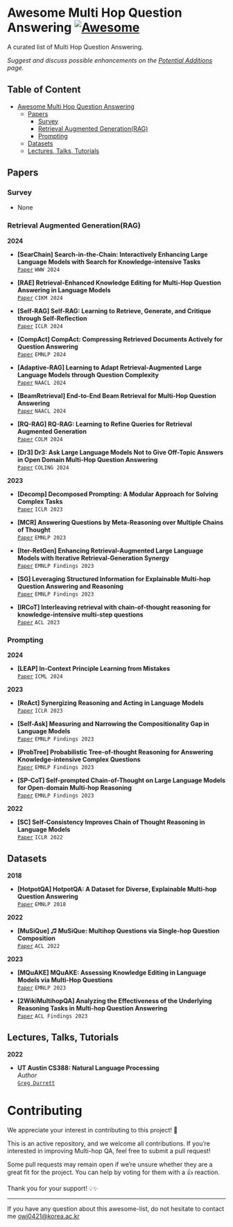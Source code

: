 # Awesome Multi Hop Question Answering [![Awesome](https://awesome.re/badge.svg)](https://awesome.re)

A curated list of Multi Hop Question Answering.

*Suggest and discuss possible enhancements on the [Potential Additions](https://github.com/owj0421/awesome-multi-hop-qa/discussions/1) page.*

## Table of Content
- [Awesome Multi Hop Question Answering](#awesome-multi-hop-qa)
  - [Papers](#papers)
    - [Survey](#survey)
    - [Retrieval Augmented Generation(RAG)](#retrieval-augmented-generation)
    - [Prompting](#prompting)
  - [Datasets](#datasets)
  - [Lectures, Talks, Tutorials](#lectures-talks-tutorials)

## Papers

<!-- Template
- **Title**  
  [`Paper`](Link) `Conference`
-->

### Survey

- None

### Retrieval Augmented Generation(RAG)

**2024**

- **[SearChain] Search-in-the-Chain: Interactively Enhancing Large Language Models with Search for Knowledge-intensive Tasks**  
  [`Paper`](Link) `WWW 2024`

- **[RAE] Retrieval-Enhanced Knowledge Editing for Multi-Hop Question Answering in Language Models**  
  [`Paper`](Link) `CIKM 2024`

- **[Self-RAG] Self-RAG: Learning to Retrieve, Generate, and Critique through Self-Reflection**  
  [`Paper`](Link) `ICLR 2024`

- **[CompAct] CompAct: Compressing Retrieved Documents Actively for Question Answering**  
  [`Paper`](Link) `EMNLP 2024`

- **[Adaptive-RAG] Learning to Adapt Retrieval-Augmented Large Language Models through Question Complexity**  
  [`Paper`](Link) `NAACL 2024`

- **[BeamRetrieval] End-to-End Beam Retrieval for Multi-Hop Question Answering**  
  [`Paper`](Link) `NAACL 2024`

- **[RQ-RAG] RQ-RAG: Learning to Refine Queries for Retrieval Augmented Generation**  
  [`Paper`](Link) `COLM 2024`

- **[Dr3] Dr3: Ask Large Language Models Not to Give Off-Topic Answers in Open Domain Multi-Hop Question Answering**  
  [`Paper`](Link) `COLING 2024`

**2023**

- **[Decomp] Decomposed Prompting: A Modular Approach for Solving Complex Tasks**  
  [`Paper`](Link) `ICLR 2023`

- **[MCR] Answering Questions by Meta-Reasoning over Multiple Chains of Thought**  
  [`Paper`](Link) `EMNLP 2023`

- **[Iter-RetGen] Enhancing Retrieval-Augmented Large Language Models with Iterative Retrieval-Generation Synergy**  
  [`Paper`](Link) `EMNLP Findings 2023`

- **[SG] Leveraging Structured Information for Explainable Multi-hop Question Answering and Reasoning**  
  [`Paper`](Link) `EMNLP Findings 2023`

- **[IRCoT] Interleaving retrieval with chain-of-thought reasoning for knowledge-intensive multi-step questions**  
  [`Paper`](Link) `ACL 2023`

### Prompting

**2024**

- **[LEAP] In-Context Principle Learning from Mistakes**  
  [`Paper`](Link) `ICML 2024`

**2023**

- **[ReAct] Synergizing Reasoning and Acting in Language Models**  
  [`Paper`](Link) `ICLR 2023`

- **[Self-Ask] Measuring and Narrowing the Compositionality Gap in Language Models**  
  [`Paper`](Link) `EMNLP Findings 2023`

- **[ProbTree] Probabilistic Tree-of-thought Reasoning for Answering Knowledge-intensive Complex Questions**  
  [`Paper`](Link) `EMNLP Findings 2023`

- **[SP-CoT] Self-prompted Chain-of-Thought on Large Language Models for Open-domain Multi-hop Reasoning**  
  [`Paper`](Link) `EMNLP Findings 2023`

**2022**

- **[SC] Self-Consistency Improves Chain of Thought Reasoning in Language Models**  
  [`Paper`](Link) `ICLR 2022`

## Datasets

**2018**

- **[HotpotQA] HotpotQA: A Dataset for Diverse, Explainable Multi-hop Question Answering**  
  [`Paper`](https://aclanthology.org/D18-1259.pdf) `EMNLP 2018`

**2022**

- **[MuSiQue] ♫ MuSiQue: Multihop Questions via Single-hop Question Composition**  
  [`Paper`](https://aclanthology.org/2022.tacl-1.31/) `ACL 2022`

**2023**

- **[MQuAKE] MQuAKE: Assessing Knowledge Editing in Language Models via Multi-Hop Questions**  
  [`Paper`](https://arxiv.org/abs/2305.14795) `EMNLP 2023`
  
- **[2WikiMultihopQA] Analyzing the Effectiveness of the Underlying Reasoning Tasks in Multi-hop Question Answering**  
  [`Paper`](https://aclanthology.org/2023.findings-eacl.87/) `ACL Findings 2023`



## Lectures, Talks, Tutorials

<!-- Template
- **Title**
  *Author*  
  [`Video`](Link)
-->

**2022**

- **UT Austin CS388: Natural Language Processing**  
  *Author*  
  [`Greg Durrett`](https://www.youtube.com/watch?v=jpRwa2iE_z8)


# Contributing

We appreciate your interest in contributing to this project! 🚀

This is an active repository, and we welcome all contributions. If you’re interested in improving Multi-hop QA, feel free to submit a pull request!

Some pull requests may remain open if we’re unsure whether they are a great fit for the project. You can help by voting for them with a 👍 reaction.

Thank you for your support! 💡✨

---

If you have any question about this awesome-list, do not hesitate to contact me owj0421@korea.ac.kr
